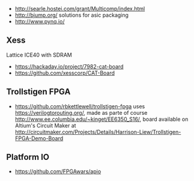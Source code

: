 - http://searle.hostei.com/grant/Multicomp/index.html
- http://bjump.org/ solutions for asic packaging
- http://www.pynq.io/

## Xess

Lattice ICE40 with SDRAM

- https://hackaday.io/project/7982-cat-board
- https://github.com/xesscorp/CAT-Board

## Trollstigen FPGA

- https://github.com/rbkettlewell/trollstigen-fpga uses https://verilogtorouting.org/, made as parte of course http://www.ee.columbia.edu/~kinget/EE6350_S16/, board available on Altium's Circuit Maker at http://circuitmaker.com/Projects/Details/Harrison-Liew/Trollstigen-FPGA-Demo-Board

## Platform IO

- https://github.com/FPGAwars/apio
